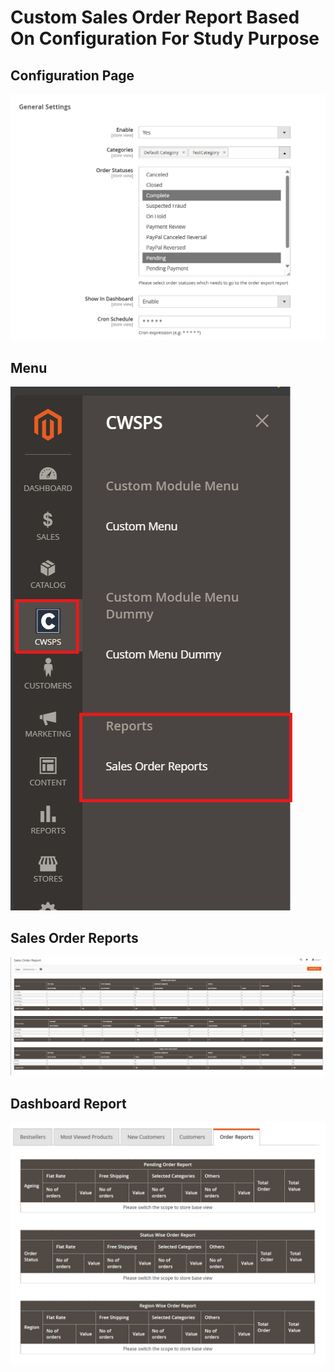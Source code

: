 # Custom Sales Order Report Based On Configuration For Study Purpose
## Configuration Page
![LOGO](/cwsps154/CWSPS154_SalesOrderReports/screenshots/ConfigurationPage.png)
## Menu
![LOGO](/cwsps154/CWSPS154_SalesOrderReports/screenshots/Menu.png)
## Sales Order Reports
![LOGO](/cwsps154/CWSPS154_SalesOrderReports/screenshots/SalesOrderReports.png)
## Dashboard Report
![LOGO](/cwsps154/CWSPS154_SalesOrderReports/screenshots/DashboardReport.png)
